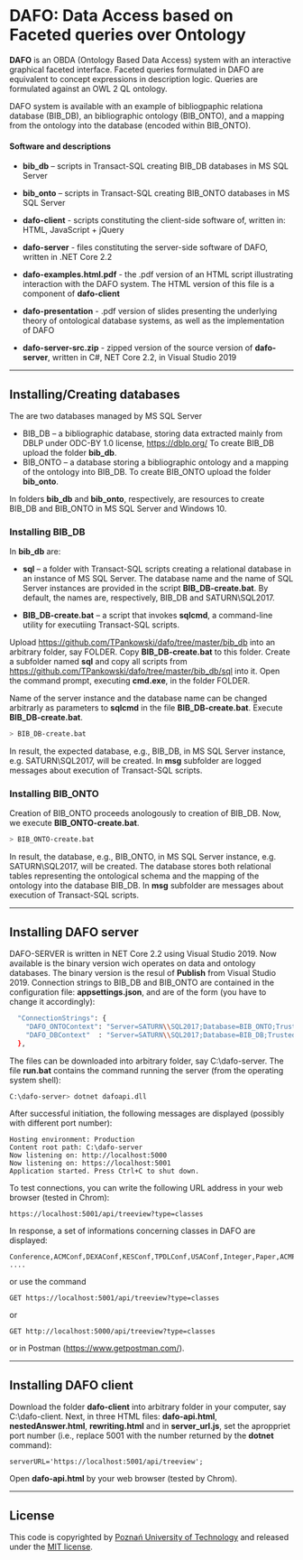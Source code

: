 # DAFO: Data Access based on Faceted queries over Ontology

**DAFO** is an OBDA (Ontology Based Data Access) system with an interactive graphical faceted interface. Faceted queries formulated in DAFO are equivalent to concept expressions in description logic. Queries are formulated against an OWL 2 QL ontology.

DAFO system is available with an example of bibliogpaphic relationa database (BIB_DB), an bibliographic ontology (BIB_ONTO), and a mapping from the ontology into the database (encoded within BIB_ONTO).


#### Software and descriptions ####

* **bib_db** – scripts in Transact-SQL creating BIB_DB databases in MS SQL Server

* **bib_onto** – scripts in Transact-SQL creating BIB_ONTO databases in MS SQL Server

* **dafo-client** - scripts constituting the client-side software of, written in: HTML, JavaScript + jQuery

* **dafo-server** - files constituting the server-side software of DAFO, written in .NET Core 2.2

* **dafo-examples.html.pdf** - the .pdf version of an HTML script illustrating interaction with the DAFO system. The HTML version of this file is a component of **dafo-client**

* **dafo-presentation** - .pdf version of slides presenting the underlying theory of ontological database systems, as well as the implementation of DAFO

* **dafo-server-src.zip** - zipped version of the source version of **dafo-server**, written in C#, NET Core 2.2, in Visual Studio 2019

---------------------------------------------------------------------------------------------------------------------------------

## Installing/Creating databases
The are two databases managed by MS SQL Server
* BIB_DB – a bibliographic database, storing data extracted mainly from DBLP under  ODC-BY 1.0 license, https://dblp.org/
To create BIB_DB upload the folder **bib_db**.
* BIB_ONTO – a database storing a bibliographic ontology and a mapping of the ontology into BIB_DB. To create BIB_ONTO upload the folder **bib_onto**.

In folders **bib_db** and **bib_onto**, respectively, are resources to create BIB_DB and BIB_ONTO in MS SQL Server and Windows 10.

### Installing BIB_DB

In **bib_db** are: 

* **sql** – a folder with Transact-SQL scripts creating a relational database in an instance of MS SQL Server. The database name and the name of SQL Server instances are provided in the script **BIB_DB-create.bat**. By default, the names are, respectively, BIB_DB and SATURN\SQL2017. 

* **BIB_DB-create.bat** – a script that invokes **sqlcmd**, 
a command-line utility for executiing Transact-SQL scripts.

Upload https://github.com/TPankowski/dafo/tree/master/bib_db into an arbitrary folder, say FOLDER. Copy  **BIB_DB-create.bat** to this folder. Create a subfolder named **sql** and copy all scripts from https://github.com/TPankowski/dafo/tree/master/bib_db/sql into it. Open the command prompt, executing **cmd.exe**, in the folder FOLDER. 

Name of the server instance and the database name can be changed arbitrarly as parameters to **sqlcmd** in the file **BIB_DB-create.bat**. Execute **BIB_DB-create.bat**.

```bash
> BIB_DB-create.bat
```

In result, the expected database, e.g., BIB_DB, in MS SQL Server instance, e.g. SATURN\SQL2017, will be created.
In **msg** subfolder are logged messages about execution of Transact-SQL scripts.

### Installing BIB_ONTO

Creation of BIB_ONTO proceeds anologously to creation of BIB_DB.
Now, we execute **BIB_ONTO-create.bat**.
```bash
> BIB_ONTO-create.bat
```

In result, the database, e.g., BIB_ONTO, in MS SQL Server instance, e.g. SATURN\SQL2017, will be created. The database stores both relational tables representing the ontological schema and the mapping of the ontology into the database BIB_DB.
In **msg** subfolder are  messages about execution of Transact-SQL scripts.

------------------------------------------------------

## Installing DAFO server

DAFO-SERVER is written in NET Core 2.2 using Visual Studio 2019. Now available is the binary version wich operates on data and ontology databases. The binary version is the resul of **Publish** from Visual Studio 2019. Connection strings to BIB_DB and BIB_ONTO are contained in the configuration file: **appsettings.json**, and are of the form (you have to change it accordingly):

```bash
  "ConnectionStrings": {
    "DAFO_ONTOContext": "Server=SATURN\\SQL2017;Database=BIB_ONTO;Trusted_Connection=True;",
	"DAFO_DBContext"  : "Server=SATURN\\SQL2017;Database=BIB_DB;Trusted_Connection=True;"
  },
```
The files can be downloaded into arbitrary folder, say C:\dafo-server. The file **run.bat** contains the command running the server (from the operating system shell):

```bash
C:\dafo-server> dotnet dafoapi.dll
```

After successful initiation, the following messages are displayed  (possibly with different port number):  

```bush
Hosting environment: Production
Content root path: C:\dafo-server
Now listening on: http://localhost:5000
Now listening on: https://localhost:5001
Application started. Press Ctrl+C to shut down.
```

To test connections, you can write the following URL address in your web browser (tested in Chrom):

```brush
https://localhost:5001/api/treeview?type=classes
```

In response, a set of informations concerning classes in DAFO are displayed:

```brush
Conference,ACMConf,DEXAConf,KESConf,TPDLConf,USAConf,Integer,Paper,ACMPaper, ....
```

or use the command
```brush
GET https://localhost:5001/api/treeview?type=classes
```

or 
```brush
GET http://localhost:5000/api/treeview?type=classes
```
or in Postman (https://www.getpostman.com/).

------------------------------------------------------

## Installing DAFO client

Download the folder **dafo-client** into arbitrary folder in your computer, say C:\dafo-client. Next, in three HTML files: **dafo-api.html**, **nestedAnswer.html**, **rewriting.html** and in **server_url.js**, set the aproppriet port number (i.e., replace 5001 with the number returned by the **dotnet** command): 

```bush
serverURL='https://localhost:5001/api/treeview';
```

Open **dafo-api.html** by your web browser (tested by Chrom).

------------------------------------------------------------

## License
This code is copyrighted by [Poznań University of Technology](https://www.put.poznan.pl/en)
and released under the [MIT license](http://opensource.org/licenses/MIT).

